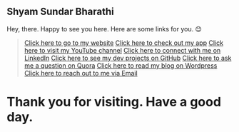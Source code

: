 ## Shyam Sundar Bharathi
Hey, there. Happy to see you here. Here are some links for you. 😊
> [Click here to go to my website](http://shyamsundarbharathi.me/portfolio/)
> [Click here to check out my app](https://play.google.com/store/apps/details?id=thelearnersdaily.wordpress.dream_calc)
> [Click here to visit my YouTube channel](https://www.youtube.com/channel/UCPzsDFExFNHQ_weZiSC65tg)
> [Click here to connect with me on LinkedIn](https://www.linkedin.com/in/shyam-sundar-bharathi/)
> [Click here to see my dev projects on GitHub](https://github.com/Shyam-Sundar-Bharathi)
> [Click here to ask me a question on Quora](https://www.quora.com/profile/Shyam-Sundar-Bharathi)
> [Click here to read my blog on Wordpress](https://thelearnersdaily.wordpress.com)
> [Click here to reach out to me via Email](mailto:shyamsundarbharathi@gmail.com)
# Thank you for visiting. Have a good day.
